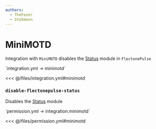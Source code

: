 ```yaml
---
authors:
  - TheFaser
  - Stokmenn
---
```


# MiniMOTD

Integration with `MiniMOTD` disables the [Status](/docs/message/status/) module in `FlectonePulse`

[//]: # (integration.yml)
<!--@include: @/parts/words.md#setting-->  
<!--@include: @/parts/words.md#path--> `integration.yml → minimotd`  

<!--@include: @/parts/words.md#default-->  
<<< @/files/integration.yml#minimotd

<!--@include: @/parts/enable.md-->  

### `disable-flectonepulse-status`
Disables the [Status](/docs/message/status/) module

[//]: # (permission.yml)
<!--@include: @/parts/words.md#permission-->  
<!--@include: @/parts/words.md#path--> `permission.yml → integration.minimotd`  

<!--@include: @/parts/words.md#default-->  
<<< @/files/permission.yml#minimotd

<!--@include: @/parts/permission/permissionTier3.md-->